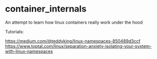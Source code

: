 # container_internals
An attempt to learn how linux containers really work under the hood

Tutorials:

https://medium.com/@teddyking/linux-namespaces-850489d3ccf
https://www.toptal.com/linux/separation-anxiety-isolating-your-system-with-linux-namespaces

